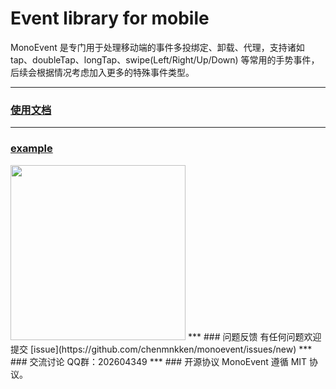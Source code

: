 # Event library for mobile
MonoEvent 是专门用于处理移动端的事件多投绑定、卸载、代理，支持诸如 tap、doubleTap、longTap、swipe(Left/Right/Up/Down) 等常用的手势事件，后续会根据情况考虑加入更多的特殊事件类型。
***
### [使用文档](https://github.com/chenmnkken/monoevent/wiki/MonoEvent-的使用文档)
***
### [example](http://stylechen.com/wp-content/uploads/demo/monoevent/test/index.html)
<img src="http://p4.qhimg.com/t01b3af33dfedc1edd9.png" width="280" height="280">
***
### 问题反馈
有任何问题欢迎提交 [issue](https://github.com/chenmnkken/monoevent/issues/new)
***
### 交流讨论
QQ群：202604349
***
### 开源协议
MonoEvent 遵循 MIT 协议。



